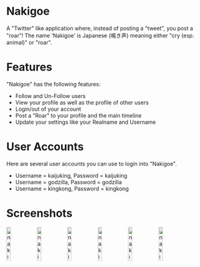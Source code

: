 # Nakigoe
A "Twitter" like application where, instead of posting a "tweet", you post a "roar"! The name 'Nakigoe' is Japanese (鳴き声) meaning either "cry (esp. animal)" or "roar". 

# Features
"Nakigoe" has the following features:
<ul>
<li>Follow and Un-Follow users</li>
<li>View your profile as well as the profile of other users</li>
<li>Login/out of your account</li>
<li>Post a "Roar" to your profile and the main timeline</li>
<li>Update your settings like your Realname and Username</li>
</ul>

# User Accounts
Here are several user accounts you can use to login into "Nakigoe".
<ul>
<li>Username = kaijuking, Password = kaijuking</li>
<li>Username = godzilla, Password = godzilla</li>
<li>Username = kingkong, Password = kingkong</li>
</ul>

# Screenshots
<img src="https://cloud.githubusercontent.com/assets/17255794/14541750/4f4be9e2-0240-11e6-9de2-621eaaa4cabe.png" width="15%" alt='nakigoe login'></img>
<img src='https://cloud.githubusercontent.com/assets/17255794/14541783/820cdc38-0240-11e6-8f9c-4828cb2be46c.png' width="15%" alt='nakigoe timeline followers'></img>
<img src='https://cloud.githubusercontent.com/assets/17255794/14541784/84e5384c-0240-11e6-8136-680394b3a1ab.png' width="15%" alt='nakigoe timeline following'></img>
<img src='https://cloud.githubusercontent.com/assets/17255794/14541814/abf86cba-0240-11e6-9b7f-7627be55c243.png' width="15%" alt='nakigoe user profile'></img>
<img src='https://cloud.githubusercontent.com/assets/17255794/14541843/c6506d1a-0240-11e6-93b7-94be8349a81a.png' width="15%" alt='nakigoe other user profile'></img>
<img src='https://cloud.githubusercontent.com/assets/17255794/14541869/e1afa896-0240-11e6-959d-771a4d69e321.png' width="15%" alt='nakigoe all users'></img>
